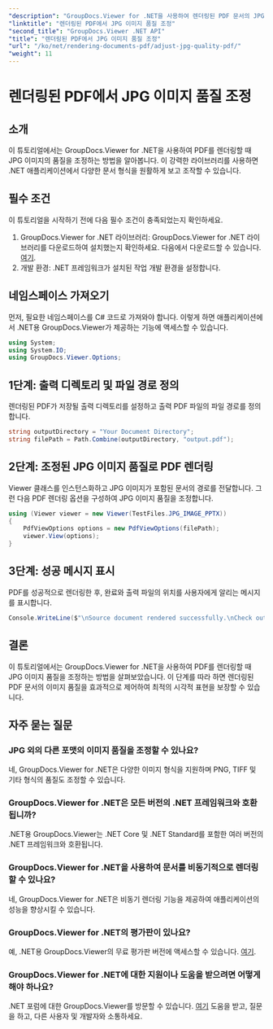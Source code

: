 ```yaml
---
"description": "GroupDocs.Viewer for .NET을 사용하여 렌더링된 PDF 문서의 JPG 이미지 품질을 조정하는 방법을 알아보세요. 문서 보기 환경을 개선해 보세요."
"linktitle": "렌더링된 PDF에서 JPG 이미지 품질 조정"
"second_title": "GroupDocs.Viewer .NET API"
"title": "렌더링된 PDF에서 JPG 이미지 품질 조정"
"url": "/ko/net/rendering-documents-pdf/adjust-jpg-quality-pdf/"
"weight": 11
---
```


# 렌더링된 PDF에서 JPG 이미지 품질 조정

## 소개
이 튜토리얼에서는 GroupDocs.Viewer for .NET을 사용하여 PDF를 렌더링할 때 JPG 이미지의 품질을 조정하는 방법을 알아봅니다. 이 강력한 라이브러리를 사용하면 .NET 애플리케이션에서 다양한 문서 형식을 원활하게 보고 조작할 수 있습니다.
## 필수 조건
이 튜토리얼을 시작하기 전에 다음 필수 조건이 충족되었는지 확인하세요.
1. GroupDocs.Viewer for .NET 라이브러리: GroupDocs.Viewer for .NET 라이브러리를 다운로드하여 설치했는지 확인하세요. 다음에서 다운로드할 수 있습니다. [여기](https://releases.groupdocs.com/viewer/net/).
2. 개발 환경: .NET 프레임워크가 설치된 작업 개발 환경을 설정합니다.

## 네임스페이스 가져오기
먼저, 필요한 네임스페이스를 C# 코드로 가져와야 합니다. 이렇게 하면 애플리케이션에서 .NET용 GroupDocs.Viewer가 제공하는 기능에 액세스할 수 있습니다.
```csharp
using System;
using System.IO;
using GroupDocs.Viewer.Options;
```
## 1단계: 출력 디렉토리 및 파일 경로 정의
렌더링된 PDF가 저장될 출력 디렉토리를 설정하고 출력 PDF 파일의 파일 경로를 정의합니다.
```csharp
string outputDirectory = "Your Document Directory";
string filePath = Path.Combine(outputDirectory, "output.pdf");
```
## 2단계: 조정된 JPG 이미지 품질로 PDF 렌더링
Viewer 클래스를 인스턴스화하고 JPG 이미지가 포함된 문서의 경로를 전달합니다. 그런 다음 PDF 렌더링 옵션을 구성하여 JPG 이미지 품질을 조정합니다.
```csharp
using (Viewer viewer = new Viewer(TestFiles.JPG_IMAGE_PPTX))
{               
    PdfViewOptions options = new PdfViewOptions(filePath);
    viewer.View(options);
}
```
## 3단계: 성공 메시지 표시
PDF를 성공적으로 렌더링한 후, 완료와 출력 파일의 위치를 사용자에게 알리는 메시지를 표시합니다.
```csharp
Console.WriteLine($"\nSource document rendered successfully.\nCheck output in {outputDirectory}.");
```

## 결론
이 튜토리얼에서는 GroupDocs.Viewer for .NET을 사용하여 PDF를 렌더링할 때 JPG 이미지 품질을 조정하는 방법을 살펴보았습니다. 이 단계를 따라 하면 렌더링된 PDF 문서의 이미지 품질을 효과적으로 제어하여 최적의 시각적 표현을 보장할 수 있습니다.
## 자주 묻는 질문
### JPG 외의 다른 포맷의 이미지 품질을 조정할 수 있나요?
네, GroupDocs.Viewer for .NET은 다양한 이미지 형식을 지원하며 PNG, TIFF 및 기타 형식의 품질도 조정할 수 있습니다.
### GroupDocs.Viewer for .NET은 모든 버전의 .NET 프레임워크와 호환됩니까?
.NET용 GroupDocs.Viewer는 .NET Core 및 .NET Standard를 포함한 여러 버전의 .NET 프레임워크와 호환됩니다.
### GroupDocs.Viewer for .NET을 사용하여 문서를 비동기적으로 렌더링할 수 있나요?
네, GroupDocs.Viewer for .NET은 비동기 렌더링 기능을 제공하여 애플리케이션의 성능을 향상시킬 수 있습니다.
### GroupDocs.Viewer for .NET의 평가판이 있나요?
예, .NET용 GroupDocs.Viewer의 무료 평가판 버전에 액세스할 수 있습니다. [여기](https://releases.groupdocs.com/).
### GroupDocs.Viewer for .NET에 대한 지원이나 도움을 받으려면 어떻게 해야 하나요?
.NET 포럼에 대한 GroupDocs.Viewer를 방문할 수 있습니다. [여기](https://forum.groupdocs.com/c/viewer/9) 도움을 받고, 질문을 하고, 다른 사용자 및 개발자와 소통하세요.